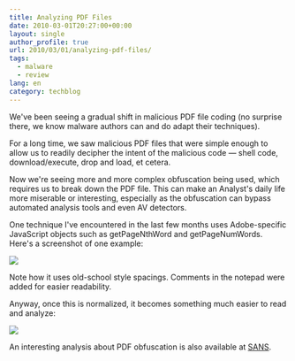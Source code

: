 ```yaml
---
title: Analyzing PDF Files
date: 2010-03-01T20:27:00+00:00
layout: single
author_profile: true
url: 2010/03/01/analyzing-pdf-files/
tags:
  - malware
  - review
lang: en
category: techblog
---
```

We've been seeing a gradual shift in malicious PDF file coding (no surprise there, we know malware authors can and do adapt their techniques).

For a long time, we saw malicious PDF files that were simple enough to allow us to readily decipher the intent of the malicious code — shell code, download/execute, drop and load, et cetera.

Now we're seeing more and more complex obfuscation being used, which requires us to break down the PDF file. This can make an Analyst's daily life more miserable or interesting, especially as the obfuscation can bypass automated analysis tools and even AV detectors.

One technique I've encountered in the last few months uses Adobe-specific JavaScript objects such as getPageNthWord and getPageNumWords. Here's a screenshot of one example:

<div>
  <a href="http://3.bp.blogspot.com/_vaUVXcmC3OI/S4wbq2PZ5MI/AAAAAAAABC0/oc3ugLvzQYw/s1600-h/obfuscated.gif" imageanchor="1"><img border="0" src="http://3.bp.blogspot.com/_vaUVXcmC3OI/S4wbq2PZ5MI/AAAAAAAABC0/oc3ugLvzQYw/s640/obfuscated.gif" /></a>
</div>

Note how it uses old-school style spacings. Comments in the notepad were added for easier readability.

Anyway, once this is normalized, it becomes something much easier to read and analyze:

<div>
  <a href="http://3.bp.blogspot.com/_vaUVXcmC3OI/S4wbsNxU13I/AAAAAAAABC8/gEcj9mYkffc/s1600-h/normalized.gif" imageanchor="1"><img border="0" src="http://3.bp.blogspot.com/_vaUVXcmC3OI/S4wbsNxU13I/AAAAAAAABC8/gEcj9mYkffc/s640/normalized.gif" /></a>
</div>

An interesting analysis about PDF obfuscation is also available at [SANS](http://isc.sans.org/diary.html?storyid=7906).
